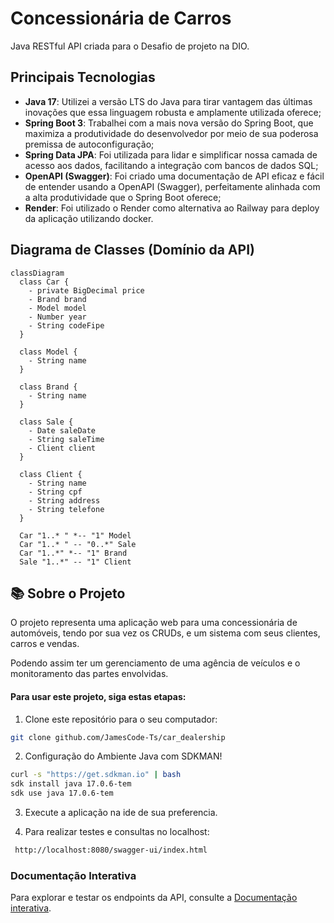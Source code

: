 # Concessionária de Carros

Java RESTful API criada para o Desafio de projeto na DIO.

## Principais Tecnologias
 - **Java 17**: Utilizei a versão LTS do Java para tirar vantagem das últimas inovações que essa linguagem robusta e amplamente utilizada oferece;
 - **Spring Boot 3**: Trabalhei com a mais nova versão do Spring Boot, que maximiza a produtividade do desenvolvedor por meio de sua poderosa premissa de autoconfiguração;
 - **Spring Data JPA**: Foi utilizada para lidar e simplificar nossa camada de acesso aos dados, facilitando a integração com bancos de dados SQL;
 - **OpenAPI (Swagger)**: Foi criado uma documentação de API eficaz e fácil de entender usando a OpenAPI (Swagger), perfeitamente alinhada com a alta produtividade que o Spring Boot oferece;
 - **Render**: Foi utilizado o Render como alternativa ao Railway para deploy da aplicação utilizando docker.


## Diagrama de Classes (Domínio da API)

```mermaid
classDiagram
  class Car {
    - private BigDecimal price
    - Brand brand
    - Model model
    - Number year
    - String codeFipe
  }

  class Model {
    - String name
  }

  class Brand {
    - String name
  }

  class Sale {
    - Date saleDate
    - String saleTime
    - Client client
  }
  
  class Client {
    - String name
    - String cpf
    - String address
    - String telefone
  }

  Car "1..* " *-- "1" Model
  Car "1..* " -- "0..*" Sale
  Car "1..*" *-- "1" Brand
  Sale "1..*" -- "1" Client

```

## 📚 Sobre o Projeto

O projeto representa uma aplicação web para uma concessionária de automóveis, tendo por sua vez os CRUDs, e um sistema com seus clientes, carros e vendas.

Podendo assim ter um gerenciamento de uma agência de veículos e o monitoramento das partes envolvidas.


#### Para usar este projeto, siga estas etapas:

1. Clone este repositório para o seu computador:

```bash
git clone github.com/JamesCode-Ts/car_dealership
```

2. Configuração do Ambiente Java com SDKMAN!

```bash
curl -s "https://get.sdkman.io" | bash
sdk install java 17.0.6-tem
sdk use java 17.0.6-tem
```

3. Execute a aplicação na ide de sua preferencia.
   
4. Para realizar testes e consultas no localhost:
```bash
 http://localhost:8080/swagger-ui/index.html
```



### Documentação Interativa

Para explorar e testar os endpoints da API, consulte a [Documentação interativa](https://car-dealership-relj.onrender.com/swagger-ui/index.html#/).
